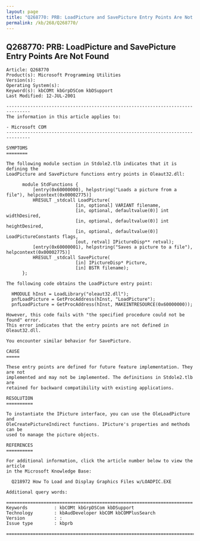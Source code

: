 ```yaml
---
layout: page
title: "Q268770: PRB: LoadPicture and SavePicture Entry Points Are Not Found"
permalink: /kb/268/Q268770/
---
```


## Q268770: PRB: LoadPicture and SavePicture Entry Points Are Not Found

	Article: Q268770
	Product(s): Microsoft Programming Utilities
	Version(s): 
	Operating System(s): 
	Keyword(s): kbCOMt kbGrpDSCom kbDSupport
	Last Modified: 12-JUL-2001
	
	-------------------------------------------------------------------------------
	The information in this article applies to:
	
	- Microsoft COM 
	-------------------------------------------------------------------------------
	
	SYMPTOMS
	========
	
	The following module section in Stdole2.tlb indicates that it is defining the
	LoadPicture and SavePicture functions entry points in Oleaut32.dll:
	
	      module StdFunctions {
	          [entry(0x60000000), helpstring("Loads a picture from a file"), helpcontext(0x00002775)]
	          HRESULT _stdcall LoadPicture(
	                          [in, optional] VARIANT filename, 
	                          [in, optional, defaultvalue(0)] int widthDesired, 
	                          [in, optional, defaultvalue(0)] int heightDesired, 
	                          [in, optional, defaultvalue(0)] LoadPictureConstants flags, 
	                          [out, retval] IPictureDisp** retval);
	          [entry(0x60000001), helpstring("Saves a picture to a file"), helpcontext(0x00002775)]
	          HRESULT _stdcall SavePicture(
	                          [in] IPictureDisp* Picture, 
	                          [in] BSTR filename);
	      };
	
	The following code obtains the LoadPicture entry point:
	
	  HMODULE hInst = LoadLibrary("oleaut32.dll");
	  pnfLoadPicture = GetProcAddress(hInst, "LoadPicture");
	  pnfLoadPicture = GetProcAddress(hInst, MAKEINTRESOURCE(0x60000000));
	
	However, this code fails with "the specified procedure could not be found" error.
	This error indicates that the entry points are not defined in Oleaut32.dll.
	
	You encounter similar behavior for SavePicture.
	
	CAUSE
	=====
	
	These entry points are defined for future feature implementation. They are not
	implemented and may not be implemented. The definitions in Stdole2.tlb are
	retained for backward compatibility with existing applications.
	
	RESOLUTION
	==========
	
	To instantiate the IPicture interface, you can use the OleLoadPicture and
	OleCreatePictureIndirect functions. IPicture's properties and methods can be
	used to manage the picture objects.
	
	REFERENCES
	==========
	
	For additional information, click the article number below to view the article
	in the Microsoft Knowledge Base:
	
	  Q218972 How To Load and Display Graphics Files w/LOADPIC.EXE
	
	Additional query words:
	
	======================================================================
	Keywords          : kbCOMt kbGrpDSCom kbDSupport 
	Technology        : kbAudDeveloper kbCOM kbCOMPlusSearch
	Version           : :
	Issue type        : kbprb
	
	=============================================================================
	
